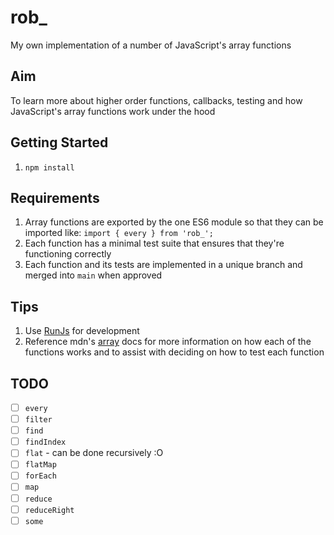 # rob\_

My own implementation of a number of JavaScript's array functions

## Aim

To learn more about higher order functions, callbacks, testing and how JavaScript's array functions work under the hood

## Getting Started

1. `npm install`

## Requirements

1. Array functions are exported by the one ES6 module so that they can be imported like:
   `import { every } from 'rob_';`
1. Each function has a minimal test suite that ensures that they're functioning correctly
1. Each function and its tests are implemented in a unique branch and merged into `main` when approved

## Tips

1. Use [RunJs](https://runjs.dev/) for development
1. Reference mdn's [array](https://developer.mozilla.org/en-US/docs/Web/JavaScript/Reference/Global_Objects/Array#) docs for more information on how each of the functions works and to assist with deciding on how to test each function

## TODO

- [ ] `every`
- [ ] `filter`
- [ ] `find`
- [ ] `findIndex`
- [ ] `flat` - can be done recursively :O
- [ ] `flatMap`
- [ ] `forEach`
- [ ] `map`
- [ ] `reduce`
- [ ] `reduceRight`
- [ ] `some`
